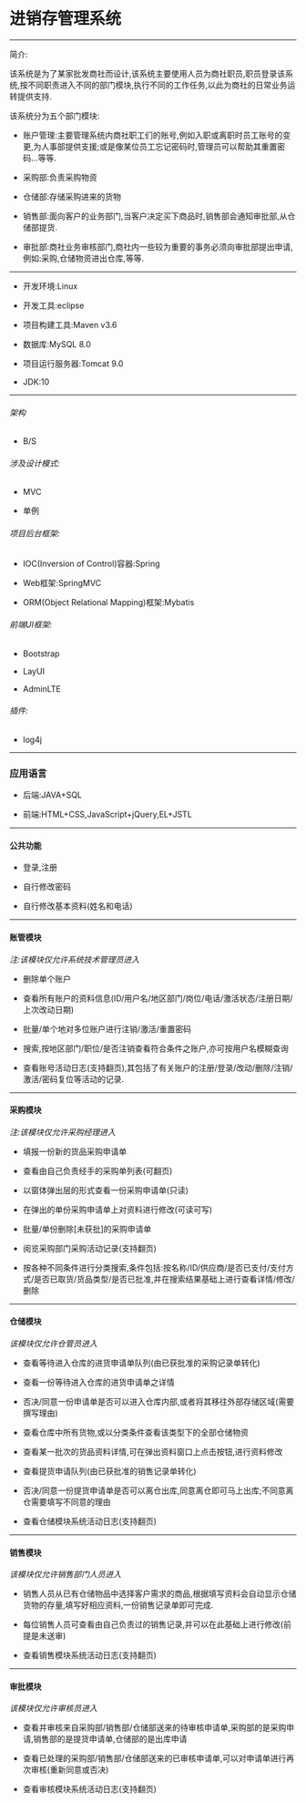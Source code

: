 
进销存管理系统
============
________________________________________________________________________________________

简介:

该系统是为了某家批发商社而设计,该系统主要使用人员为商社职员,职员登录该系统,按不同职责进入不同的部门模块,执行不同的工作任务,以此为商社的日常业务运转提供支持.

该系统分为五个部门模块:

+ 账户管理:主要管理系统内商社职工们的账号,例如入职或离职时员工账号的变更,为人事部提供支援;或是像某位员工忘记密码时,管理员可以帮助其重置密码...等等.

+ 采购部:负责采购物资

+ 仓储部:存储采购进来的货物

+ 销售部:面向客户的业务部门,当客户决定买下商品时,销售部会通知审批部,从仓储部提货.

+ 审批部:商社业务审核部门,商社内一些较为重要的事务必须向审批部提出申请,例如:采购,仓储物资进出仓库,等等.

----------------------------------------------------------------------------------------


- 开发环境:Linux

- 开发工具:eclipse

- 项目构建工具:Maven v3.6

- 数据库:MySQL 8.0

- 项目运行服务器:Tomcat 9.0

- JDK:10

___________________________________________________________________________________________

###### 架构

- B/S

######  涉及设计模式:

+ MVC

+ 单例

###### 项目后台框架:

  - IOC(Inversion of Control)容器:Spring

  - Web框架:SpringMVC

  - ORM(Object Relational Mapping)框架:Mybatis

###### 前端UI框架:

 - Bootstrap
 
 - LayUI  
 
 - AdminLTE  

###### 插件:

* log4j

---------------------------------------------------------------------------------------------

### 应用语言

- 后端:JAVA+SQL
	
- 前端:HTML+CSS,JavaScript+jQuery,EL+JSTL
---------------------------------------------------------------------------------------------

#### 公共功能

* 登录,注册

* 自行修改密码

* 自行修改基本资料(姓名和电话)
---------------------------------------------------------------------------------------------

#### 账管模块

*注:该模块仅允许系统技术管理员进入*

* 删除单个账户

* 查看所有账户的资料信息(ID/用户名/地区部门/岗位/电话/激活状态/注册日期/上次改动日期)

* 批量/单个地对多位账户进行注销/激活/重置密码

* 搜索,按地区部门/职位/是否注销查看符合条件之账户,亦可按用户名模糊查询

* 查看账号活动日志(支持翻页),其包括了有关账户的注册/登录/改动/删除/注销/激活/密码复位等活动的记录.
---------------------------------------------------------------------------------------------

#### 采购模块

*注:该模块仅允许采购经理进入*

+ 填报一份新的货品采购申请单

+ 查看由自己负责经手的采购单列表(可翻页)

+ 以窗体弹出层的形式查看一份采购申请单(只读)

+ 在弹出的单份采购申请单上对资料进行修改(可读可写)

+ 批量/单份删除[未获批]的采购申请单

+ 阅览采购部门采购活动记录(支持翻页)

+ 按各种不同条件进行分类搜索,条件包括:按名称/ID/供应商/是否已支付/支付方式/是否已取货/货品类型/是否已批准,并在搜索结果基础上进行查看详情/修改/删除

---------------------------------------------------------------------------------------------

#### 仓储模块

*该模块仅允许仓管员进入*

+ 查看等待进入仓库的进货申请单队列(由已获批准的采购记录单转化)

+ 查看一份等待进入仓库的进货申请单之详情

+ 否决/同意一份申请单是否可以进入仓库内部,或者将其移往外部存储区域(需要撰写理由)

+ 查看仓库中所有货物,或以分类条件查看该类型下的全部仓储物资

+ 查看某一批次的货品资料详情,可在弹出资料窗口上点击按钮,进行资料修改

+ 查看提货申请队列(由已获批准的销售记录单转化)

+ 否决/同意一份提货申请单是否可以离仓出库,同意离仓即可马上出库;不同意离仓需要填写不同意的理由

+ 查看仓储模块系统活动日志(支持翻页)

---------------------------------------------------------------------------------------------

#### 销售模块

*该模块仅允许销售部门人员进入*

+ 销售人员从已有仓储物品中选择客户需求的商品,根据填写资料会自动显示仓储货物的存量,填写好相应资料,一份销售记录单即可完成.

+ 每位销售人员可查看由自己负责过的销售记录,并可以在此基础上进行修改(前提是未送审)

+ 查看销售模块系统活动日志(支持翻页)

---------------------------------------------------------------------------------------------

#### 审批模块

*该模块仅允许审核员进入*

+ 查看并审核来自采购部/销售部/仓储部送来的待审核申请单,采购部的是采购申请,销售部的是提货申请单,仓储部的是出库申请

+ 查看已处理的采购部/销售部/仓储部送来的已审核申请单,可以对申请单进行再次审核(重新同意或否决)

+ 查看审核模块系统活动日志(支持翻页)